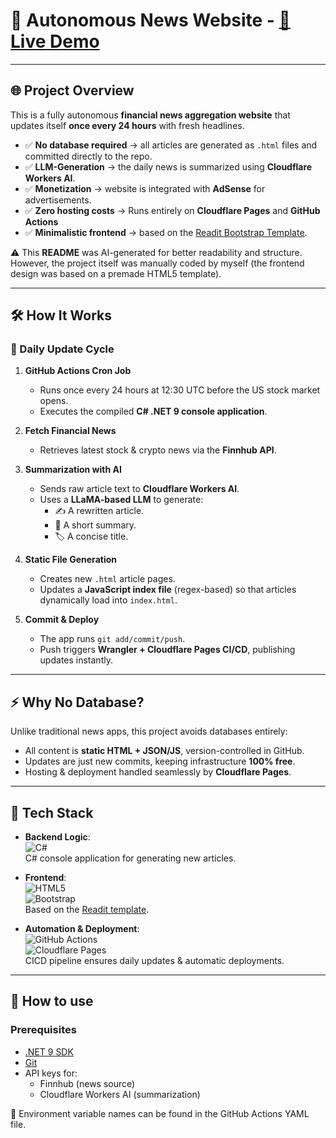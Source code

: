 # 📰 Autonomous News Website - <a href="https://taigos.com">🔗 **Live Demo**</a>

---

## 🌐 Project Overview
This is a fully autonomous **financial news aggregation website** that updates itself **once every 24 hours** with fresh headlines.  

- ✅ **No database required** → all articles are generated as `.html` files and committed directly to the repo.  
- ✅ **LLM-Generation** → the daily news is summarized using **Cloudflare Workers AI**.
- ✅ **Monetization** → website is integrated with **AdSense** for advertisements.
- ✅ **Zero hosting costs** → Runs entirely on **Cloudflare Pages** and **GitHub Actions**
- ✅ **Minimalistic frontend** → based on the [Readit Bootstrap Template](https://preview.colorlib.com/theme/readit/).  

⚠️ This **README** was AI-generated for better readability and structure. However, the project itself was manually coded by myself (the frontend design was based on a premade HTML5 template).

---

## 🛠️ How It Works

### 🔄 Daily Update Cycle
1. **GitHub Actions Cron Job**  
   - Runs once every 24 hours at 12:30 UTC before the US stock market opens.  
   - Executes the compiled **C# .NET 9 console application**.  

2. **Fetch Financial News**  
   - Retrieves latest stock & crypto news via the **Finnhub API**.  

3. **Summarization with AI**  
   - Sends raw article text to **Cloudflare Workers AI**.  
   - Uses a **LLaMA-based LLM** to generate:  
     - ✍️ A rewritten article.  
     - 📌 A short summary.  
     - 🏷️ A concise title.  

4. **Static File Generation**  
   - Creates new `.html` article pages.  
   - Updates a **JavaScript index file** (regex-based) so that articles dynamically load into `index.html`.  

5. **Commit & Deploy**  
   - The app runs `git add/commit/push`.  
   - Push triggers **Wrangler + Cloudflare Pages CI/CD**, publishing updates instantly.  

---

## ⚡ Why No Database?
Unlike traditional news apps, this project avoids databases entirely:  
- All content is **static HTML + JSON/JS**, version-controlled in GitHub.  
- Updates are just new commits, keeping infrastructure **100% free**.  
- Hosting & deployment handled seamlessly by **Cloudflare Pages**.  

---

## 📂 Tech Stack

- **Backend Logic**:  
  ![C#](https://img.shields.io/badge/C%23%20.NET%209-239120?logo=csharp)<br>
  C# console application for generating new articles.

- **Frontend**:  
  ![HTML5](https://img.shields.io/badge/HTML5-E34F26?logo=html5&logoColor=white)  
  ![Bootstrap](https://img.shields.io/badge/Bootstrap-7952B3?logo=bootstrap&logoColor=white)  
  Based on the [Readit template](https://preview.colorlib.com/theme/readit/).  

- **Automation & Deployment**:  
  ![GitHub Actions](https://img.shields.io/badge/GitHub%20Actions-2088FF?logo=github-actions&logoColor=white)  
  ![Cloudflare Pages](https://img.shields.io/badge/Cloudflare%20Pages-F38020?logo=cloudflare&logoColor=white)  
  CICD pipeline ensures daily updates & automatic deployments.  

---

## 🚀 How to use

### Prerequisites
- [.NET 9 SDK](https://dotnet.microsoft.com/)  
- [Git](https://git-scm.com/)  
- API keys for:
  - Finnhub (news source)  
  - Cloudflare Workers AI (summarization)  

🔑 Environment variable names can be found in the GitHub Actions YAML file.  
